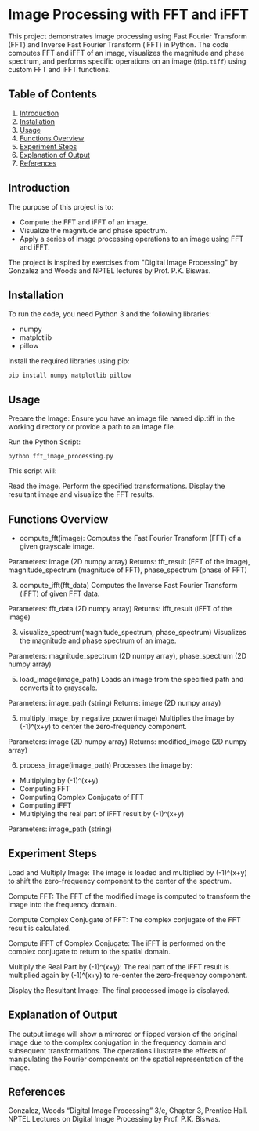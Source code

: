 # Image Processing with FFT and iFFT

This project demonstrates image processing using Fast Fourier Transform (FFT) and Inverse Fast Fourier Transform (iFFT) in Python. The code computes FFT and iFFT of an image, visualizes the magnitude and phase spectrum, and performs specific operations on an image (`dip.tiff`) using custom FFT and iFFT functions.

## Table of Contents
1. [Introduction](#introduction)
2. [Installation](#installation)
3. [Usage](#usage)
4. [Functions Overview](#functions-overview)
5. [Experiment Steps](#experiment-steps)
6. [Explanation of Output](#explanation-of-output)
7. [References](#references)

## Introduction

The purpose of this project is to:
- Compute the FFT and iFFT of an image.
- Visualize the magnitude and phase spectrum.
- Apply a series of image processing operations to an image using FFT and iFFT.

The project is inspired by exercises from "Digital Image Processing" by Gonzalez and Woods and NPTEL lectures by Prof. P.K. Biswas.

## Installation

To run the code, you need Python 3 and the following libraries:
- numpy
- matplotlib
- pillow

Install the required libraries using pip:

```
pip install numpy matplotlib pillow
```
## Usage
Prepare the Image: Ensure you have an image file named dip.tiff in the working directory or provide a path to an image file.

Run the Python Script:
```
python fft_image_processing.py
```
This script will:

Read the image.
Perform the specified transformations.
Display the resultant image and visualize the FFT results.

## Functions Overview
- compute_fft(image):
Computes the Fast Fourier Transform (FFT) of a given grayscale image.<br/>

Parameters: image (2D numpy array)
Returns: fft_result (FFT of the image), magnitude_spectrum (magnitude of FFT), phase_spectrum (phase of FFT)

3. compute_ifft(fft_data)
Computes the Inverse Fast Fourier Transform (iFFT) of given FFT data.

Parameters: fft_data (2D numpy array)
Returns: ifft_result (iFFT of the image)

3. visualize_spectrum(magnitude_spectrum, phase_spectrum)
Visualizes the magnitude and phase spectrum of an image.

Parameters: magnitude_spectrum (2D numpy array), phase_spectrum (2D numpy array)

5. load_image(image_path)
Loads an image from the specified path and converts it to grayscale.

Parameters: image_path (string)
Returns: image (2D numpy array)

5. multiply_image_by_negative_power(image)
Multiplies the image by (-1)^(x+y) to center the zero-frequency component.

Parameters: image (2D numpy array)
Returns: modified_image (2D numpy array)

6. process_image(image_path)
Processes the image by:
- Multiplying by (-1)^(x+y)
- Computing FFT
- Computing Complex Conjugate of FFT
- Computing iFFT
- Multiplying the real part of iFFT result by (-1)^(x+y)

Parameters: image_path (string)

## Experiment Steps
Load and Multiply Image: The image is loaded and multiplied by (-1)^(x+y) to shift the zero-frequency component to the center of the spectrum.

Compute FFT: The FFT of the modified image is computed to transform the image into the frequency domain.

Compute Complex Conjugate of FFT: The complex conjugate of the FFT result is calculated.

Compute iFFT of Complex Conjugate: The iFFT is performed on the complex conjugate to return to the spatial domain.

Multiply the Real Part by (-1)^(x+y): The real part of the iFFT result is multiplied again by (-1)^(x+y) to re-center the zero-frequency component.

Display the Resultant Image: The final processed image is displayed.

## Explanation of Output
The output image will show a mirrored or flipped version of the original image due to the complex conjugation in the frequency domain and subsequent transformations. The operations illustrate the effects of manipulating the Fourier components on the spatial representation of the image.

## References
Gonzalez, Woods “Digital Image Processing” 3/e, Chapter 3, Prentice Hall.
NPTEL Lectures on Digital Image Processing by Prof. P.K. Biswas.
